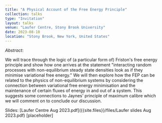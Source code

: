 ```yaml
---
title: "A Physical Account of the Free Energy Principle"
collection: talks
type: "Invitation"
layout: talks
venue: "Laufer Centre, Stony Brook University"
date: 2023-08-10
location: "Stony Brook, New York, United States"
---
```


_Abstract_: 

We will trace through the logic of (a particular form of) Friston's free energy principle and show how one arrives at the statement "interacting random processes with non-equilibrium steady state densities look as if they minimise variational free energy."  We will then explore how the FEP can be related to the physics of non-equilibrium systems by considering the connection between variational free energy minimisation and the maintenance of certain fluxes of energy in and out of a system.  This suggests some connections to Jaynes' principle of maximum calibre which we will comment on to conclude our discussion.

Slides: [Laufer Centre Aug 2023.pdf]({{site.files}}/files/Laufer slides Aug 2023.pdf) [placeholder]

